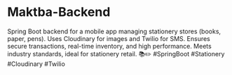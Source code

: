 # Maktba-Backend
Spring Boot backend for a mobile app managing stationery stores (books, paper, pens). Uses Cloudinary for images and Twilio for SMS. Ensures secure transactions, real-time inventory, and high performance. Meets industry standards, ideal for stationery retail. 📚✏️ #SpringBoot #Stationery #Cloudinary #Twilio
